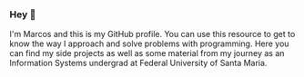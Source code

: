 ### Hey 👋

I'm Marcos and this is my GitHub profile. You can use this resource to get to know the way I approach and solve problems with programming. Here you can find my side projects as well as some material from my journey as an Information Systems undergrad at Federal University of Santa Maria.
